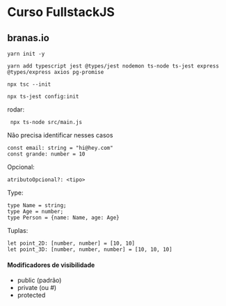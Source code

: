 # Curso FullstackJS
## branas.io
```
yarn init -y

yarn add typescript jest @types/jest nodemon ts-node ts-jest express @types/express axios pg-promise

npx tsc --init

npx ts-jest config:init
```

rodar:
```
 npx ts-node src/main.js
```


Não precisa identificar nesses casos
```
const email: string = "hi@hey.com"
const grande: number = 10

```

Opcional:
```
atributoOpcional?: <tipo>
```


Type:
```
type Name = string;
type Age = number;
type Person = {name: Name, age: Age}
```


Tuplas:
```
let point_2D: [number, number] = [10, 10]
let point_3D: [number, number, number] = [10, 10, 10]
```

#### Modificadores de visibilidade

- public (padrão)
- private (ou #)
- protected


